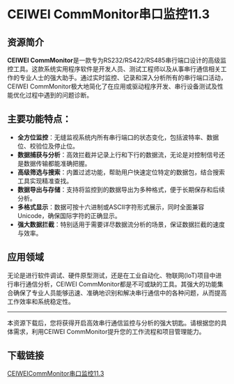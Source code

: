 # CEIWEI CommMonitor串口监控11.3

## 资源简介

**CEIWEI CommMonitor**是一款专为RS232/RS422/RS485串行端口设计的高级监控工具。这款系统实用程序软件是开发人员、测试工程师以及从事串行通信相关工作的专业人士的强大助手。通过实时监控、记录和深入分析所有的串行端口活动，CEIWEI CommMonitor极大地简化了在应用或驱动程序开发、串行设备测试及性能优化过程中遇到的问题诊断。

## 主要功能特点：

- **全方位监控**：无缝监视系统内所有串行端口的状态变化，包括波特率、数据位、校验位及停止位。
- **数据捕获与分析**：高效拦截并记录上行和下行的数据流，无论是对控制信号还是数据传输都能准确把握。
- **高级筛选与搜索**：内置过滤功能，帮助用户快速定位特定的数据包，结合搜索工具实现精准查找。
- **数据导出与存储**：支持将监控到的数据导出为多种格式，便于长期保存和后续分析。
- **多格式显示**：数据可按十六进制或ASCII字符形式展示，同时全面兼容Unicode，确保国际字符的正确显示。
- **强大数据拦截**：特别适用于需要详尽数据流分析的场景，保证数据拦截的速度与效率。

## 应用领域

无论是进行软件调试、硬件原型测试，还是在工业自动化、物联网(IoT)项目中进行串行通信分析，CEIWEI CommMonitor都是不可或缺的工具。其强大的功能集合确保了专业人员能够迅速、准确地识别和解决串行通信中的各种问题，从而提高工作效率和系统稳定性。

---

本资源下载后，您将获得开启高效串行通信监控与分析的强大钥匙。请根据您的具体需求，利用CEIWEI CommMonitor提升您的工作流程和项目管理能力。

## 下载链接

[CEIWEICommMonitor串口监控11.3](https://pan.quark.cn/s/572b9a0f1b2e)